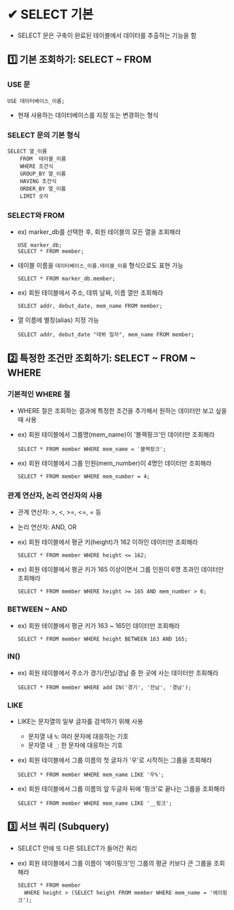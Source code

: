 # ✔ SELECT 기본

- SELECT 문은 구축이 완료된 테이블에서 데이터를 추출하는 기능을 함

## 1️⃣ 기본 조회하기: SELECT ~ FROM

### USE 문

```
USE 데이터베이스_이름;
```

- 현재 사용하는 데이터베이스를 지정 또는 변경하는 형식

### SELECT 문의 기본 형식

```
SELECT 열_이름
    FROM  테이블_이름
    WHERE 조건식
    GROUP_BY 열_이름
    HAVING 조건식
    ORDER_BY 열_이름
    LIMIT 숫자
```

### SELECT와 FROM

- ex) marker_db를 선택한 후, 회원 테이블의 모든 열을 조회해라

  ```
  USE marker_db;
  SELECT * FROM member;
  ```

- 테이블 이름을 `데이터베이스_이름.테이블_이름` 형식으로도 표현 가능

  ```
  SELECT * FROM marker_db.member;
  ```

- ex) 회원 테이블에서 주소, 데뷔 날짜, 이름 열만 조회해라

  ```
  SELECT addr, debut_date, mem_name FROM member;
  ```

- 열 이름에 별칭(alias) 지정 가능

  ```
  SELECT addr, debut_date "데뷔 일자", mem_name FROM member;
  ```

## 2️⃣ 특정한 조건만 조회하기: SELECT ~ FROM ~ WHERE

### 기본적인 WHERE 절

- WHERE 절은 조회하는 결과에 특정한 조건을 추가해서 원하는 데이터만 보고 싶을 때 사용
- ex) 회원 테이블에서 그룹명(mem_name)이 '블랙핑크'인 데이터만 조회해라

  ```
  SELECT * FROM member WHERE mem_name = '블랙핑크';
  ```

- ex) 회원 테이블에서 그룹 인원(mem_number)이 4명인 데이터만 조회해라

  ```
  SELECT * FROM member WHERE mem_number = 4;
  ```

### 관계 연산자, 논리 연산자의 사용

- 관계 연산자: >, <, >=, <=, = 등
- 논리 연산자: AND, OR
- ex) 회원 테이블에서 평균 키(height)가 162 이하인 데이터만 조회해라

  ```
  SELECT * FROM member WHERE height <= 162;
  ```

- ex) 회원 테이블에서 평균 키가 165 이상이면서 그룹 인원이 6명 초과인 데이터만 조회해라

  ```
  SELECT * FROM member WHERE height >= 165 AND mem_number > 6;
  ```

### BETWEEN ~ AND

- ex) 회원 테이블에서 평균 키가 163 ~ 165인 데이터만 조회해라

  ```
  SELECT * FROM member WHERE height BETWEEN 163 AND 165;
  ```

### IN()

- ex) 회원 테이블에서 주소가 경기/전남/경남 중 한 곳에 사는 데이터만 조회해라

  ```
  SELECT * FROM member WHERE add IN('경기', '전남', '경남');
  ```

### LIKE

- LIKE는 문자열의 일부 글자를 검색하기 위해 사용
  - 문자열 내 `%`: 여러 문자에 대응하는 기호
  - 문자열 내 `_`: 한 문자에 대응하는 기호
- ex) 회원 테이블에서 그룹 이름의 첫 글자가 '우'로 시작하는 그룹을 조회해라

  ```
  SELECT * FROM member WHERE mem_name LIKE '우%';
  ```

- ex) 회원 테이블에서 그룹 이름의 앞 두글자 뒤에 '핑크'로 끝나는 그룹을 조회해라

  ```
  SELECT * FROM member WHERE mem_name LIKE '__핑크';
  ```

## 3️⃣ 서브 쿼리 (Subquery)

- SELECT 안에 또 다른 SELECT가 들어간 쿼리
- ex) 회원 테이블에서 그룹 이름이 '에이핑크'인 그룹의 평균 키보다 큰 그룹을 조회해라

  ```
  SELECT * FROM member
    WHERE height > (SELECT height FROM member WHERE mem_name = '에이핑크');
  ```
